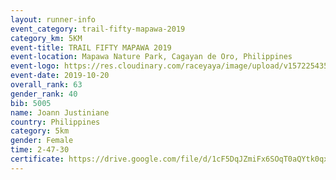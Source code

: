 ```yaml
---
layout: runner-info 
event_category: trail-fifty-mapawa-2019 
category_km: 5KM 
event-title: TRAIL FIFTY MAPAWA 2019  
event-location: Mapawa Nature Park, Cagayan de Oro, Philippines 
event-logo: https://res.cloudinary.com/raceyaya/image/upload/v1572254355/logo/trail-fifty-mapawa_fizjmb.jpg 
event-date: 2019-10-20 
overall_rank: 63
gender_rank: 40
bib: 5005
name: Joann Justiniane
country: Philippines
category: 5km
gender: Female
time: 2-47-30
certificate: https://drive.google.com/file/d/1cF5DqJZmiFx6SOqT0aQYtk0qxW1Cv2M1/view?usp=sharing
---
```

